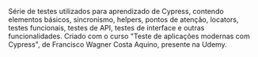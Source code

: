 Série de testes utilizados para aprendizado de Cypress, contendo elementos básicos, sincronismo, helpers, pontos de atenção, locators, testes funcionais, testes de API, testes de interface e outras funcionalidades. Criado com o curso "Teste de aplicações modernas com Cypress", de Francisco Wagner Costa Aquino, presente na Udemy.